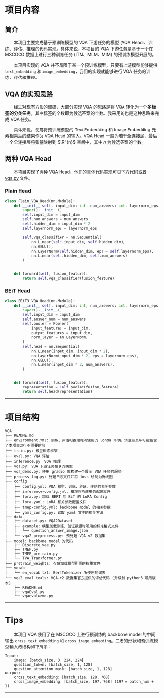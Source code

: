 # 项目内容

## 简介

&emsp;&emsp;本项目主要完成基于预训练模型的 VQA 下游任务的模型 (VQA Head)、训练、评估、推理的代码实现。具体来说，本项目的 VQA 下游任务是基于一个在 MSCOCO 数据上进行三种训练任务 (ITM、MLM、MIM) 的预训练模型开展的。

&emsp;&emsp;本项目实现的 VQA 并不局限于某一个预训练模型，只要有上游模型能够提供 `text_embedding` 和 `image_embedding`，我们的实现就能够进行 VQA 任务的训练、评估和推理。

## VQA 的实现思路

&emsp;&emsp;经过对现有方法的调研，大部分实现 VQA 的思路是将 VQA 转化为一个**多标签的分类任务**，其中标签的个数即为候选答案的个数。我采用的也是这种思路来完成 VQA 任务。

&emsp;&emsp;具体来说，使用将预训练模型的 Text Embedding 和 Image Embedding 元素相乘后的结果作为 VQA Head 的输入。VQA Head 一般为若干全连接层，最后一个全连接层将张量映射到 $\R^{n}$ 空间中，其中 $n$ 为候选答案的个数。

## 两种 VQA Head

&emsp;&emsp;本项目实现了两种 VQA Head，他们的具体代码实现可见下方代码或者 [vqa.py](./vqa.py) 文件。

### Plain Head

```python
class Plain_VQA_Head(nn.Module):
    def __init__(self, input_dim: int, num_answers: int, layernorm_eps: float = 1e-12) -> None:
        super().__init__()
        self.input_dim = input_dim
        self.num_answers = num_answers
        self.hidden_dim = input_dim * 2
        self.layernorm_eps = layernorm_eps
        
        self.vqa_classifier = nn.Sequential(
            nn.Linear(self.input_dim, self.hidden_dim),
            nn.GELU(),
            nn.LayerNorm(self.hidden_dim, eps = self.layernorm_eps),
            nn.Linear(self.hidden_dim, self.num_answers)
        )

    
    def forward(self, fusion_feature):
        return self.vqa_classifier(fusion_feature)
```

### BEiT Head

```python
class BEiT3_VQA_Head(nn.Module):
    def __init__(self, input_dim: int, num_answers: int, layernorm_eps: float = 1e-12) -> None:
        super().__init__()
        self.input_dim = input_dim
        self.answer_num = num_answers
        self.pooler = Pooler(
            input_features = input_dim, 
            output_features = input_dim, 
            norm_layer = nn.LayerNorm, 
        )
        self.head = nn.Sequential(
            nn.Linear(input_dim, input_dim * 2), 
            nn.LayerNorm(input_dim * 2, eps = layernorm_eps), 
            nn.GELU(), 
            nn.Linear(input_dim * 2, num_answers), 
        )


    def forward(self, fusion_feature):
        representation = self.pooler(fusion_feature)
        return self.head(representation)
```

---

# 项目结构

```
VQA
├── README.md
├── environment.yml: 训练、评估和推理时所使用的 Conda 环境，请注意其中可能包含了本项目运行不需要的包
├── train.py: 模型训练框架
├── eval.py: VQA 评估
├── inference.py: VQA 推理
├── vqa.py: VQA 下游任务相关的模型
├── vqa_demo.py: 使用 gradio 库构建一个展示 VQA 任务的服务
├── process_log.py: 处理日志文件并将 loss 绘制为折线图
├── config
│   ├── config.yml: VQA 模型、训练、验证、评估的相关参数
│   ├── inference-config.yml: 推理时所使用的配置文件
│   ├── lora.py: 加载 BERT 与 BiT 的 LoRA Config
│   ├── lora.yaml: LoRA 相关参数配置文件
│   ├── tmep-config.yml: backbone model 的相关参数
│   └── yaml_config.py: 读取 yaml 文件的相关方法
├── data
│   ├── dataset.py: VQA2Dataset
│   ├── example: 模型加载训练、验证数据时所用的标准格式文件
│   │   └── question_answer_image.json
│   └── vqa2_preprocess.py: 预处理 VQA-v2 数据集
├── model: backbone model 的代码
│   ├── Discrete_vae.py
│   ├── TMEP.py
│   ├── TMEP_pretrain.py
│   └── TVA_Transformer.py
├── pretrain_weights: 存放加载模型所需的权重文件
├── vocab
│   └── en_vocab.txt: BertTokenizer 所使用的词表
└── vqa2_eval_tools: VQA-v2 数据集官方提供的评估代码 (升级到 python3 可用版本)
    ├── README.md
    ├── vqaEval.py
    └── vqaEvalDemo.py
```

---

# Tips

&emsp;&emsp;本项目 VQA 使用了在 MSCOCO 上进行预训练的 backbone model 的中间输出 `cross_text_embedding` 和 `cross_image_embedding`。二者的形状和预训练模型输入的结构如下所示：

```
Input:
    image: [batch_size, 3, 224, 224]
    question_token: [batch_size, 1, 128]
    question_attention_mask: [batch_size, 1, 128]
Output:
    cross_text_embedding: [batch_size, 128, 768]
    cross_image_embedding: [batch_size, 197, 768] (197 = patch_num + 1)
```

---
